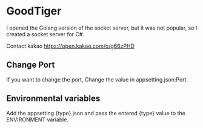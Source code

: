 # GoodTiger

I opened the Golang version of the socket server, but it was not popular, so I created a socket server for C#.

Contact kakao https://open.kakao.com/o/g66zPHD

## Change Port

If you want to change the port, Change the value in appsetting.json:Port.

## Environmental variables

Add the appsetting.{type}.json and pass the entered {type} value to the ENVIRONMENT variable.
